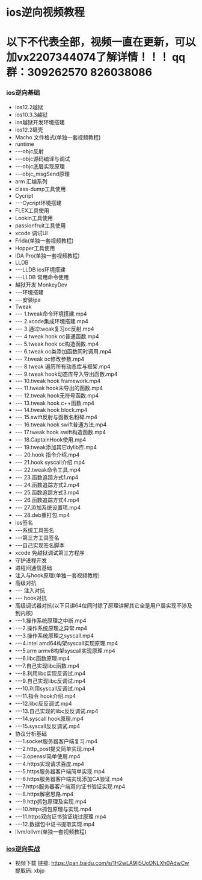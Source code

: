 # ios逆向视频教程
# 以下不代表全部，视频一直在更新，可以加vx2207344074了解详情！！！ qq群：309262570 826038086
### ios逆向基础
* ios12.2越狱 
* ios10.3.3越狱 
* ios越狱开发环境搭建 
* ios12.2砸壳 
* Macho 文件格式(单独一套视频教程)
* runtime
* ---objc反射
* ---objc源码编译与调试
* ---objc底层实现原理
* ---objc_msgSend原理
* arm 汇编系列
* class-dump工具使用 
* Cycript 
* ---Cycript环境搭建
* FLEX工具使用 
* Lookin工具使用 
* passionfruit工具使用 
* xcode 调试UI
* Frida(单独一套视频教程) 
* Hopper工具使用
* IDA Pro(单独一套视频教程)
* LLDB  
* ---LLDB ios环境搭建
* ---LLDB 常用命令使用
* 越狱开发 MonkeyDev 
* ---环境搭建
* ---安装ipa
* Tweak
* --- 1.tweak命令环境搭建.mp4
* --- 2.xcode集成环境搭建.mp4
* --- 3.通过tweak复习oc反射.mp4
* --- 4.tweak hook oc普通函数.mp4
* --- 5.tweak hook oc构造函数.mp4
* --- 6.tweak oc类添加函数同时调用.mp4
* --- 7.tweak oc修改参数.mp4
* --- 8.tweak 遍历所有动态库与框架.mp4
* --- 9.tweak hook动态库导入导出函数.mp4
* --- 10.tweak hook framework.mp4
* --- 11.tweak hook未导出的函数.mp4
* --- 12.tweak hook无符号函数.mp4
* --- 13.tweak hook c++函数.mp4
* --- 14.tweak hook block.mp4
* --- 15.swift反射与函数名粉碎.mp4
* --- 16.tweak hook swift普通方法.mp4
* --- 17.tweak hook swift构造函数.mp4
* --- 18.CaptainHook使用.mp4
* --- 19.tweak添加其它dylib库.mp4
* --- 20.hook 指令介绍.mp4
* --- 21.hook syscall介绍.mp4
* --- 22.tweak命令工具.mp4
* --- 23.函数追踪方式1.mp4
* --- 24.函数追踪方式2.mp4
* --- 25.函数追踪方式3.mp4
* --- 26.函数追踪方式4.mp4
* --- 27.添加系统设置项.mp4
* --- 28.deb重打包.mp4
* ios签名
* ---系统工具签名
* ---第三方工具签名
* ---自己实现签名脚本
* xcode 免越狱调试第三方程序
* 守护进程开发
* 进程间通信基础
* 注入与hook原理(单独一套视频教程)
* 高级对抗
* --- 注入对抗
* --- hook对抗
* 高级调试器对抗(以下只讲64位同时除了原理讲解其它全是用户层实现不涉及到内核)
* ---1.操作系统原理之中断.mp4
* ---2.操作系统原理之异常.mp4
* ---3.操作系统原理之syscall.mp4
* ---4.intel amd64构架syscall实现原理.mp4
* ---5.arm armv8构架syscall实现原理.mp4
* ---6.libc函数原理.mp4
* ---7.自己实现libc函数.mp4
* ---8.利用libc实现反调试.mp4
* ---9.自己实现libc反调试.mp4
* ---10.利用syscall反调试.mp4
* ---11.指令 hook介绍.mp4
* ---12.libc反反调试.mp4
* ---13.自己实现的libc反反调试.mp4
* ---14.syscall hook原理.mp4
* ---15.syscall反反调试.mp4
* 协议分析基础
* ---1.socket服务器客户端复习.mp4
* ---2.http_post提交简单实现.mp4
* ---3.openssl简单使用.mp4
* ---4.https实现请求百度.mp4
* ---5.https服务器客户端简单实现.mp4
* ---6.https服务器客户端实现添加CA验证.mp4
* ---7.https服务器客户端双向证书验证实现.mp4
* ---8.https解密思路.mp4
* ---9.http抓包原理及实现.mp4
* ---10.https抓包原理与实现.mp4
* ---11.https双向证书验证绕过原理.mp4
* ---12.数据包中证书提取实现.mp4
* llvm/ollvm(单独一套视频教程)
### [ios逆向实战](https://github.com/haidragon/study_frida)
* 视频下载 链接: https://pan.baidu.com/s/1H2wLA9Ij5UoDNLXh0AdwCw 提取码: xbjp


